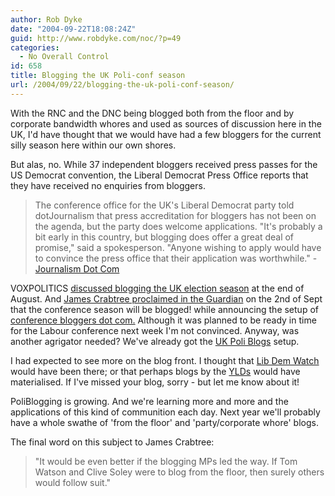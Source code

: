 ```yaml
---
author: Rob Dyke
date: "2004-09-22T18:08:24Z"
guid: http://www.robdyke.com/noc/?p=49
categories:
  - No Overall Control
id: 658
title: Blogging the UK Poli-conf season
url: /2004/09/22/blogging-the-uk-poli-conf-season/
---
```

With the RNC and the DNC being blogged both from the floor and by corporate bandwidth whores and used as sources of discussion here in the UK, I'd have thought that we would have had a few bloggers for the current silly season here within our own shores.

But alas, no. While 37 independent bloggers received press passes for the US Democrat convention, the Liberal Democrat Press Office reports that they have received no enquiries from bloggers.

> The conference office for the UK's Liberal Democrat party told dotJournalism that press accreditation for bloggers has not been on the agenda, but the party does welcome applications. "It's probably a bit early in this country, but blogging does offer a great deal of promise," said a spokesperson. "Anyone wishing to apply would have to convince the press office that their application was worthwhile." - [Journalism Dot Com](http://www.journalism.co.uk/news/story1020.shtml)

VOXPOLITICS [discussed blogging the UK election season](http://www.voxpolitics.com/weblog/archives/000479.html) at the end of August. And [James Crabtree proclaimed in the Guardian](http://www.guardian.co.uk/online/story/0,3605,1294997,00.html) on the 2nd of Sept that the conference season will be blogged! while announcing the setup of [conference bloggers dot com.](http://www.conferencebloggers.com/) Although it was planned to be ready in time for the Labour conference next week I'm not convinced. Anyway, was another agrigator needed? We've already got the [UK Poli Blogs](http://www.voidstar.com/ukpoliblog/) setup.

I had expected to see more on the blog front. I thought that [Lib Dem Watch](http://libdemwatch.blogspot.com/) would have been there; or that perhaps blogs by the [YLDs](http://www.ldys.org.uk/web/) would have materialised. If I've missed your blog, sorry - but let me know about it!

PoliBlogging is growing. And we're learning more and more and the applications of this kind of communition each day. Next year we'll probably have a whole swathe of 'from the floor' and 'party/corporate whore' blogs. 

The final word on this subject to James Crabtree:

> "It would be even better if the blogging MPs led the way. If Tom Watson and Clive Soley were to blog from the floor, then surely others would follow suit."